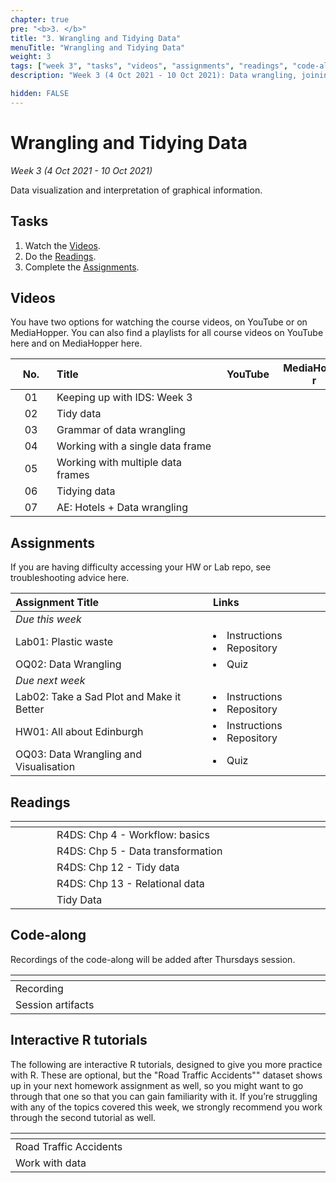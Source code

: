 ```yaml
---
chapter: true
pre: "<b>3. </b>"
title: "3. Wrangling and Tidying Data"
menuTitle: "Wrangling and Tidying Data"
weight: 3
tags: ["week 3", "tasks", "videos", "assignments", "readings", "code-along", "tutorials"] 
description: "Week 3 (4 Oct 2021 - 10 Oct 2021): Data wrangling, joining, and tidying."

hidden: FALSE
---
```


# Wrangling and Tidying Data

_Week 3 (4 Oct 2021 - 10 Oct 2021)_

Data visualization and interpretation of graphical information.

## Tasks

<ol>
  <li>Watch the <a href="#videos">Videos</a>.</li>
  <li>Do the <a href="#readings">Readings</a>.</li>
  <li>Complete the <a href="#assignments">Assignments</a>.</li>
</ol>

## Videos

<p style="text-align: left">You have two options for watching the course videos, on YouTube or on MediaHopper. You can also find a playlists for all course videos on YouTube <a id="playlistyt">here</a> and on MediaHopper <a id="playlistmh">here</a>.

| <div style="width:50px;text-align:center">No.</div> | <div style="width:250px;text-align:left">Title</div> | <div style="width:80px;text-align:center">YouTube</div> | <div style="width:100px;text-align:center">MediaHopper</div> |  <div style="width:80px;text-align:center">Slides</div> | <div style="width:170px;text-align:center">Additional Links</div> | 
|:---:|:---------------------|:-------:|:-----------:|:--------:|:------|
| 01  | Keeping up with IDS: Week 3 | <a id="Error1"><span style="color: red;"><i class="fab fa-youtube fa-lg" /></span></a> | <a id="Error2"><span style="color: #0A1E3F;"><i class="fas fa-file-video fa-lg"/></span></a> | - | - |
| 02  | 	Tidy data     | <a id="W3L2YT"><span style="color: red;"><i class="fab fa-youtube fa-lg" /></span></a> | <a id="W3L2MH"><span style="color: #0A1E3F;"><i class="fas fa-file-video fa-lg"/></span></a> | <a id="W3L2S"><span style="color: #4b5357;"><i class="fas fa-desktop fa-lg"/></span></a>  | - |
| 03  | Grammar of data wrangling    | <a id="W3L3YT"><span style="color: red;"><i class="fab fa-youtube fa-lg" /></span></a> | <a id="W3L3MH"><span style="color: #0A1E3F;"><i class="fas fa-file-video fa-lg"/></span></a> | <a id="W3L3S"><span style="color: #4b5357;"><i class="fas fa-desktop fa-lg"/></span></a> | - |
| 04  | Working with a single data frame   | <a id="W3L4YT"><span style="color: red;"><i class="fab fa-youtube fa-lg" /></span></a> | <a id="W3L4MH"><span style="color: #0A1E3F;"><i class="fas fa-file-video fa-lg"/></span></a> | <a id="W3L4S"><span style="color: #4b5357;"><i class="fas fa-desktop fa-lg"/></span></a> | <li><a id="AE4">AE4. Repository</a></li> |
| 05  | Working with multiple data frames     | <a id="W3L5YT"><span style="color: red;"><i class="fab fa-youtube fa-lg" /></span></a> | <a id="W3L5MH"><span style="color: #0A1E3F;"><i class="fas fa-file-video fa-lg"/></span></a> | <a id="W3L5S"><span style="color: #4b5357;"><i class="fas fa-desktop fa-lg"/></span></a> | - |
| 06  | Tidying data | <a id="W3L6YT"><span style="color: red;"><i class="fab fa-youtube fa-lg" /></span></a> | <a id="W3L6MH"><span style="color: #0A1E3F;"><i class="fas fa-file-video fa-lg"/></span></a> | <a id="W3L6S"><span style="color: #4b5357;"><i class="fas fa-desktop fa-lg"/></span></a> | - |
| 07  | AE: Hotels + Data wrangling | <a id="W3L7YT"><span style="color: red;"><i class="fab fa-youtube fa-lg" /></span></a> | <a id="W3L7MH"><span style="color: #0A1E3F;"><i class="fas fa-file-video fa-lg"/></span></a> | - | <li><a id="AE4">AE4. Repository</a></li> |

## Assignments

<p style="text-align: left">If you are having difficulty accessing your HW or Lab repo, see troubleshooting advice <a id="troubleshoot">here</a>.</p>

| <div style="width:300px;text-align:left">Assignment Title</div> | <div style="width:170px;text-align:left">Links</div> | <div style="width:180px;text-align:left">Due</div> |
|:---|:---|:---|
| *Due this week* | | | 
| Lab01: Plastic waste | <li><a id="LAB1I">Instructions</a></li> <li><a id="LAB1R">Repository</a></li> | Tue, 05 Oct, 16:00 UK |
| OQ02: Data Wrangling | <li><a id="OQ2">Quiz</a></li> | Sun, 10 Oct, 23:59 UK |
| *Due next week* | | | 
| Lab02: Take a Sad Plot and Make it Better | <li><a id="LAB2I">Instructions</a></li> <li><a id="LAB2R">Repository</a></li> | Tue, 12 Oct, 16:00 UK  |
| HW01: All about Edinburgh | <li><a id="HW1I">Instructions</a></li><li><a id="HW1R">Repository</a></li> | Thur, 14 Oct, 16:00 UK | 
| OQ03: Data Wrangling and Visualisation | <li><a id="OQ3">Quiz</a></li> | Sun, 17 Oct, 23:59 UK |

## Readings

| <div style="width:50px"></div>  | <div style="width:420px"></div>  |  <div style="width:200px"></div> |
|:---:|:---|:---:|
| <i class="fas fa-book"></i> | R4DS: <a id="R4DS4">Chp 4 - Workflow: basics</a> | **Required** |
| <i class="fas fa-book"></i> | R4DS: <a id="R4DS5">Chp 5 - Data transformation</a> | **Required** |
| <i class="fas fa-book"></i> | R4DS: <a id="R4DS12">Chp 12 - Tidy data</a> | Optional |
| <i class="fas fa-book"></i> | R4DS: <a id="R4DS13">Chp 13 - Relational data</a> | Optional |
| <i class="fab fa-readme"></i> | <a id="tidydata">Tidy Data</a> | Optional |

## Code-along

<p style="text-align: left"> Recordings of the code-along will be added after Thursdays session.</p>

| <div style="width:200px"></div>  | <div style="width:480px"></div>  |
|:---|:---|
| Recording | |
| Session artifacts ||

## Interactive R tutorials

<p style="text-align: left"> The following are interactive R tutorials, designed to give you more practice with R. These are optional, but the "Road Traffic Accidents"" dataset shows up in your next homework assignment as well, so you might want to go through that one so that you can gain familiarity with it. If you’re struggling with any of the topics covered this week, we strongly recommend you work through the second tutorial as well.</p>

|  <div style="width:480px"></div>  |  <div style="width:200px"></div>  |
|:---|:---|
| <a id="RT3">Road Traffic Accidents</a> | Related to HW01 |
| <a id="RT4">Work with data</a> | Extra practice |